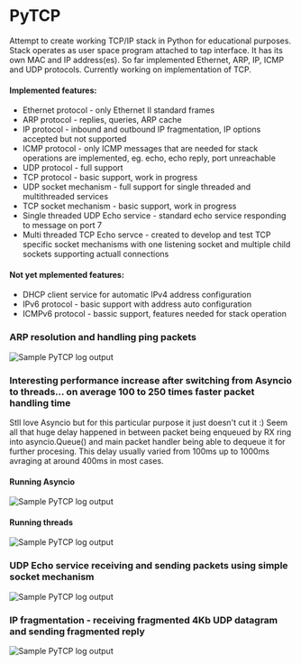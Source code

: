 # PyTCP

Attempt to create working TCP/IP stack in Python for educational purposes. Stack operates as user space program attached to tap interface. It has its own MAC and IP address(es). So far implemented Ethernet, ARP, IP, ICMP and UDP protocols. Currently working on implementation of TCP.

#### Implemented features:

 - Ethernet protocol - only Ethernet II standard frames
 - ARP protocol - replies, queries, ARP cache
 - IP protocol - inbound and outbound IP fragmentation, IP options accepted but not supported
 - ICMP protocol - only ICMP messages that are needed for stack operations are implemented, eg. echo, echo reply, port unreachable
 - UDP protocol - full support
 - TCP protocol - basic support, work in progress
 - UDP socket mechanism - full support for single threaded and multithreaded services
 - TCP socket mechanism - basic support, work in progress
 - Single threaded UDP Echo service - standard echo service responding to message on port 7
 - Multi threaded TCP Echo servce - created to develop and test TCP specific socket mechanisms with one listening socket and multiple child sockets supporting actuall connections


#### Not yet mplemented features:
 
 - DHCP client service for automatic IPv4 address configuration
 - IPv6 protocol - basic support with address auto configuration
 - ICMPv6 protocol - bassic support, features needed for stack operation


### ARP resolution and handling ping packets
![Sample PyTCP log output](https://github.com/ccie18643/PyTCP/blob/main/pictures/log_01.png)


### Interesting performance increase after switching from Asyncio to threads... on average 100 to 250 times faster packet handling time

Stll love Asyncio but for this particular purpose it just doesn't cut it :) Seem all that huge delay happened in between packet being enqueued by RX ring into asyncio.Queue() and main packet handler being able to dequeue it for further procesing. This delay usually varied from 100ms up to 1000ms avraging at around 400ms in most cases.

#### Running Asyncio
![Sample PyTCP log output](https://github.com/ccie18643/PyTCP/blob/main/pictures/log_02.png)

#### Running threads
![Sample PyTCP log output](https://github.com/ccie18643/PyTCP/blob/main/pictures/log_03.png)


### UDP Echo service receiving and sending packets using simple socket mechanism
![Sample PyTCP log output](https://github.com/ccie18643/PyTCP/blob/main/pictures/log_04.png)


### IP fragmentation - receiving fragmented 4Kb UDP datagram and sending fragmented reply
![Sample PyTCP log output](https://github.com/ccie18643/PyTCP/blob/main/pictures/log_05.png)
